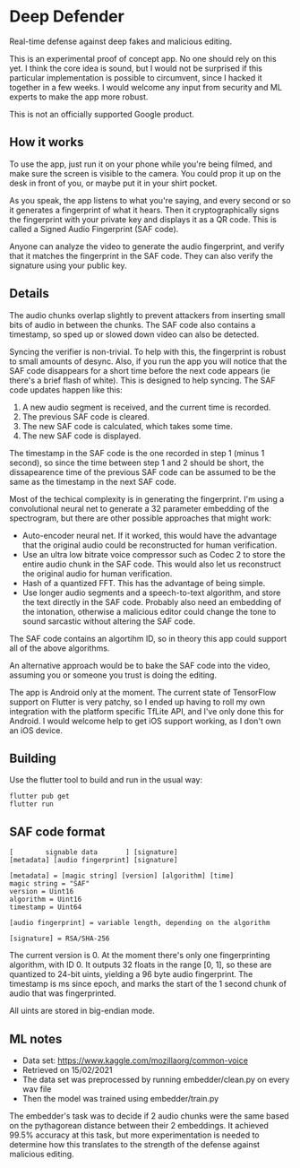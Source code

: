 # Deep Defender
Real-time defense against deep fakes and malicious editing.

This is an experimental proof of concept app. No one should rely on this yet. I
think the core idea is sound, but I would not be surprised if this particular
implementation is possible to circumvent, since I hacked it together in a few
weeks. I would welcome any input from security and ML experts to make the app
more robust.

This is not an officially supported Google product.

## How it works

To use the app, just run it on your phone while you're being filmed, and make
sure the screen is visible to the camera. You could prop it up on the desk in
front of you, or maybe put it in your shirt pocket.

As you speak, the app listens to what you're saying, and every second or so it
generates a fingerprint of what it hears. Then it cryptographically signs the
fingerprint with your private key and displays it as a QR code. This is called a
Signed Audio Fingerprint (SAF code).

Anyone can analyze the video to generate the audio fingerprint, and verify that
it matches the fingerprint in the SAF code. They can also verify the signature
using your public key.

## Details

The audio chunks overlap slightly to prevent attackers from inserting small bits
of audio in between the chunks. The SAF code also contains a timestamp, so sped
up or slowed down video can also be detected.

Syncing the verifier is non-trivial. To help with this, the fingerprint is
robust to small amounts of desync. Also, if you run the app you will notice
that the SAF code disappears for a short time before the next code appears (ie
there's a brief flash of white). This is designed to help syncing. The SAF code
updates happen like this:
1. A new audio segment is received, and the current time is recorded.
2. The previous SAF code is cleared.
3. The new SAF code is calculated, which takes some time.
4. The new SAF code is displayed.

The timestamp in the SAF code is the one recorded in step 1 (minus 1 second), so
since the time between step 1 and 2 should be short, the dissapearence time of
the previous SAF code can be assumed to be the same as the timestamp in the next
SAF code.

Most of the techical complexity is in generating the fingerprint. I'm using a
convolutional neural net to generate a 32 parameter embedding of the
spectrogram, but there are other possible approaches that might work:
- Auto-encoder neural net. If it worked, this would have the advantage that the
  original audio could be reconstructed for human verification.
- Use an ultra low bitrate voice compressor such as Codec 2 to store the entire
  audio chunk in the SAF code. This would also let us reconstruct the original
  audio for human verification.
- Hash of a quantized FFT. This has the advantage of being simple.
- Use longer audio segments and a speech-to-text algorithm, and store the text
  directly in the SAF code. Probably also need an embedding of the intonation,
  otherwise a malicious editor could change the tone to sound sarcastic without
  altering the SAF code.

The SAF code contains an algortihm ID, so in theory this app could support all
of the above algorithms.

An alternative approach would be to bake the SAF code into the video, assuming
you or someone you trust is doing the editing.

The app is Android only at the moment. The current state of TensorFlow support
on Flutter is very patchy, so I ended up having to roll my own integration with
the platform specific TfLite API, and I've only done this for Android. I would
welcome help to get iOS support working, as I don't own an iOS device.

## Building

Use the flutter tool to build and run in the usual way:

```
flutter pub get
flutter run
```

## SAF code format

```
[        signable data       ] [signature]
[metadata] [audio fingerprint] [signature]

[metadata] = [magic string] [version] [algorithm] [time]
magic string = "SAF"
version = Uint16
algorithm = Uint16
timestamp = Uint64

[audio fingerprint] = variable length, depending on the algorithm

[signature] = RSA/SHA-256
```

The current version is 0. At the moment there's only one fingerprinting
algorithm, with ID 0. It outputs 32 floats in the range [0, 1], so these are
quantized to 24-bit uints, yielding a 96 byte audio fingerprint. The timestamp
is ms since epoch, and marks the start of the 1 second chunk of audio that was
fingerprinted.

All uints are stored in big-endian mode.

## ML notes
- Data set: https://www.kaggle.com/mozillaorg/common-voice
- Retrieved on 15/02/2021
- The data set was preprocessed by running embedder/clean.py on every wav file
- Then the model was trained using embedder/train.py

The embedder's task was to decide if 2 audio chunks were the same based on the
pythagorean distance between their 2 embeddings. It achieved 99.5% accuracy at
this task, but more experimentation is needed to determine how this translates
to the strength of the defense against malicious editing.
